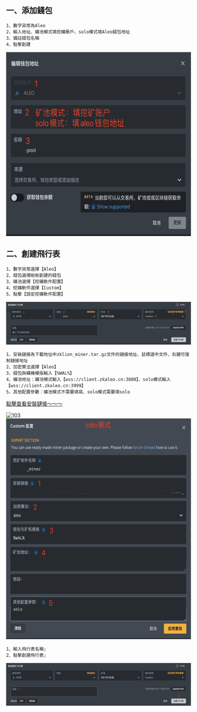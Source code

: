 ## 一、添加錢包

```
1、數字貨幣為Aleo
2、輸入地址、礦池模式填挖礦賬戶、solo模式填Aleo錢包地址
3、備註錢包名稱
4、點擊創建
```
<img width="600" height="500" src="https://github.com/zkaleo/education/blob/main/hiveOS/img/0101.png" alt="101"/>

## 二、創建飛行表

```
1、數字貨幣選擇【Aleo】
2、錢包選擇剛剛創建的錢包
3、礦池選擇【挖礦軟件配置】
4、挖礦軟件選擇【Custom】
5、點擊【設定挖礦軟件配置】
```
<img src="https://github.com/zkaleo/education/blob/main/hiveOS/img/0102.png" alt="102"/>


```
1、安裝鏈接為下載地址中zklion_miner.tar.gz文件的鏈接地址、鼠標選中文件、右鍵可復制鏈接地址
2、加密算法選擇【Aleo】
3、錢包與礦機模版輸入【%WAL%】
4、礦池地址：礦池模式輸入【wss://client.zkaleo.cn:3888】、solo模式輸入【wss://client.zkaleo.cn:3999】
5、其他配置參數：礦池模式不需要填寫、solo模式需要填solo
```
[點擊查看安裝鏈接～～～](https://github.com/zkaleo/education/releases)

<img width="600" height="600" src="https://github.com/zkaleo/education/blob/main/hiveOS/img/0103.png" alt="103"/>
<img width="600" height="600" src="https://github.com/zkaleo/education/blob/main/hiveOS/img/0104.png" alt="104"/>


```
1、輸入飛行表名稱;
2、點擊創建飛行表;
```
<img src="https://github.com/zkaleo/education/blob/main/hiveOS/img/0105.png" alt="105"/>



